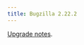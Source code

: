 ```yaml
---
title: Bugzilla 2.22.2
---
```


[Upgrade notes](http://www.wincent.com/knowledge-base/Bugzilla_2.22.1_to_2.22.2_upgrade_notes).
